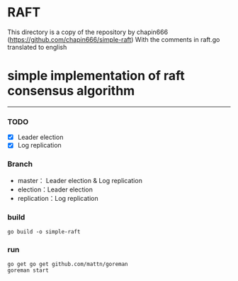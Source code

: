 # RAFT
This directory is a copy of the repository by chapin666 (https://github.com/chapin666/simple-raft)
With the comments in raft.go translated to english

# simple implementation of raft consensus algorithm

---

### TODO
- [x] Leader election
- [x] Log replication

### Branch
- master： Leader election & Log replication
- election：Leader election
- replication：Log replication

### build
```
go build -o simple-raft
```

### run
```
go get go get github.com/mattn/goreman
goreman start
```

